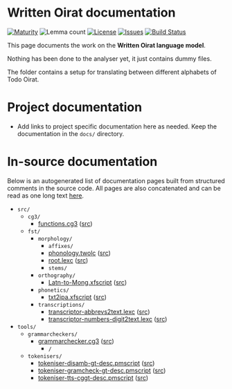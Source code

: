 # Written Oirat documentation

[![Maturity](https://img.shields.io/endpoint?url=https%3A%2F%2Fraw.githubusercontent.com%2Fgiellalt%2Flang-xwo%2Fgh-pages%2Fmaturity.json)](https://giellalt.github.io/MaturityClassification.html)
![Lemma count](https://img.shields.io/endpoint?url=https%3A%2F%2Fraw.githubusercontent.com%2Fgiellalt%2Flang-xwo%2Fgh-pages%2Flemmacount.json)
[![License](https://img.shields.io/github/license/giellalt/lang-xwo)](https://github.com/giellalt/lang-xwo/blob/main/LICENSE)
[![Issues](https://img.shields.io/github/issues/giellalt/lang-xwo)](https://github.com/giellalt/lang-xwo/issues)
[![Build Status](https://divvun-tc.giellalt.org/api/github/v1/repository/giellalt/lang-xwo/main/badge.svg)](https://github.com/giellalt/lang-xwo/actions)

This page documents the work on the **Written Oirat language model**. 

Nothing has been done to the analyser yet, it just contains dummy files.

The folder contains a setup for translating between different
alphabets of Todo Oirat.

# Project documentation

* Add links to project specific documentation here as needed. Keep the documentation in the `docs/` directory.

# In-source documentation

Below is an autogenerated list of documentation pages built from structured comments in the source code. All pages are also concatenated and can be read as one long text [here](xwo.md).

* `src/`
    * `cg3/`
        * [functions.cg3](src-cg3-functions.cg3.html) ([src](https://github.com/giellalt/lang-xwo/blob/main/src/cg3/functions.cg3))
    * `fst/`
        * `morphology/`
            * `affixes/`
            * [phonology.twolc](src-fst-morphology-phonology.twolc.html) ([src](https://github.com/giellalt/lang-xwo/blob/main/src/fst/morphology/phonology.twolc))
            * [root.lexc](src-fst-morphology-root.lexc.html) ([src](https://github.com/giellalt/lang-xwo/blob/main/src/fst/morphology/root.lexc))
            * `stems/`
        * `orthography/`
            * [Latn-to-Mong.xfscript](src-fst-orthography-Latn-to-Mong.xfscript.html) ([src](https://github.com/giellalt/lang-xwo/blob/main/src/fst/orthography/Latn-to-Mong.xfscript))
        * `phonetics/`
            * [txt2ipa.xfscript](src-fst-phonetics-txt2ipa.xfscript.html) ([src](https://github.com/giellalt/lang-xwo/blob/main/src/fst/phonetics/txt2ipa.xfscript))
        * `transcriptions/`
            * [transcriptor-abbrevs2text.lexc](src-fst-transcriptions-transcriptor-abbrevs2text.lexc.html) ([src](https://github.com/giellalt/lang-xwo/blob/main/src/fst/transcriptions/transcriptor-abbrevs2text.lexc))
            * [transcriptor-numbers-digit2text.lexc](src-fst-transcriptions-transcriptor-numbers-digit2text.lexc.html) ([src](https://github.com/giellalt/lang-xwo/blob/main/src/fst/transcriptions/transcriptor-numbers-digit2text.lexc))
* `tools/`
    * `grammarcheckers/`
        * [grammarchecker.cg3](tools-grammarcheckers-grammarchecker.cg3.html) ([src](https://github.com/giellalt/lang-xwo/blob/main/tools/grammarcheckers/grammarchecker.cg3))
            * `/`
    * `tokenisers/`
        * [tokeniser-disamb-gt-desc.pmscript](tools-tokenisers-tokeniser-disamb-gt-desc.pmscript.html) ([src](https://github.com/giellalt/lang-xwo/blob/main/tools/tokenisers/tokeniser-disamb-gt-desc.pmscript))
        * [tokeniser-gramcheck-gt-desc.pmscript](tools-tokenisers-tokeniser-gramcheck-gt-desc.pmscript.html) ([src](https://github.com/giellalt/lang-xwo/blob/main/tools/tokenisers/tokeniser-gramcheck-gt-desc.pmscript))
        * [tokeniser-tts-cggt-desc.pmscript](tools-tokenisers-tokeniser-tts-cggt-desc.pmscript.html) ([src](https://github.com/giellalt/lang-xwo/blob/main/tools/tokenisers/tokeniser-tts-cggt-desc.pmscript))
